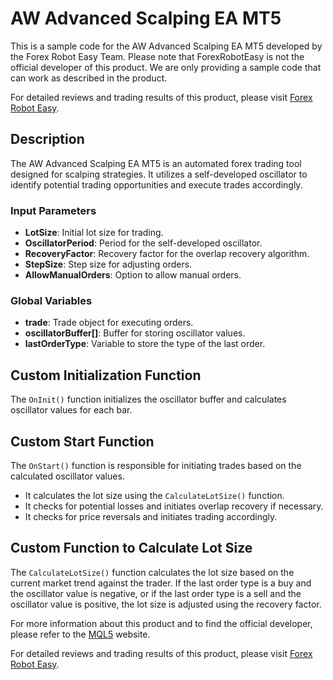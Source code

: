 # AW Advanced Scalping EA MT5

This is a sample code for the AW Advanced Scalping EA MT5 developed by the Forex Robot Easy Team. Please note that ForexRobotEasy is not the official developer of this product. We are only providing a sample code that can work as described in the product.

For detailed reviews and trading results of this product, please visit [Forex Robot Easy](https://forexroboteasy.com/forex-robot-review/aw-advanced-scalping-ea-mt5-review-automated-forex-trading-tool/).

## Description

The AW Advanced Scalping EA MT5 is an automated forex trading tool designed for scalping strategies. It utilizes a self-developed oscillator to identify potential trading opportunities and execute trades accordingly.

### Input Parameters

- **LotSize**: Initial lot size for trading.
- **OscillatorPeriod**: Period for the self-developed oscillator.
- **RecoveryFactor**: Recovery factor for the overlap recovery algorithm.
- **StepSize**: Step size for adjusting orders.
- **AllowManualOrders**: Option to allow manual orders.

### Global Variables

- **trade**: Trade object for executing orders.
- **oscillatorBuffer[]**: Buffer for storing oscillator values.
- **lastOrderType**: Variable to store the type of the last order.

## Custom Initialization Function

The `OnInit()` function initializes the oscillator buffer and calculates oscillator values for each bar.

## Custom Start Function

The `OnStart()` function is responsible for initiating trades based on the calculated oscillator values.

- It calculates the lot size using the `CalculateLotSize()` function.
- It checks for potential losses and initiates overlap recovery if necessary.
- It checks for price reversals and initiates trading accordingly.

## Custom Function to Calculate Lot Size

The `CalculateLotSize()` function calculates the lot size based on the current market trend against the trader. If the last order type is a buy and the oscillator value is negative, or if the last order type is a sell and the oscillator value is positive, the lot size is adjusted using the recovery factor.

For more information about this product and to find the official developer, please refer to the [MQL5](https://www.mql5.com/) website.

For detailed reviews and trading results of this product, please visit [Forex Robot Easy](https://forexroboteasy.com/forex-robot-review/aw-advanced-scalping-ea-mt5-review-automated-forex-trading-tool/).

